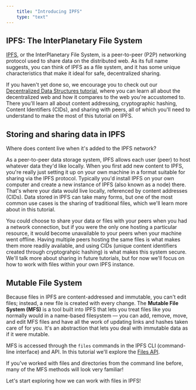 ```yaml
---
    title: "Introducing IPFS"
    type: "text"
---
```


## IPFS: The InterPlanetary File System

[IPFS](https://ipfs.io/), or the InterPlanetary File System, is a peer-to-peer (P2P) networking protocol used to share data on the distributed web. As its full name suggests, you can think of IPFS as a file system, and it has some unique characteristics that make it ideal for safe, decentralized sharing.

If you haven't yet done so, we encourage you to check out our [Decentralized Data Structures tutorial](https://proto.school/#/data-structures/), where you can learn all about the decentralized web and how it compares to the web you're accustomed to. There you'll learn all about content addressing, cryptographic hashing, Content Identifiers (CIDs), and sharing with peers, all of which you'll need to understand to make the most of this tutorial on IPFS.

## Storing and sharing data in IPFS

Where does content live when it's added to the IPFS network?

As a peer-to-peer data storage system, IPFS allows each user (peer) to host whatever data they'd like locally. When you first add new content to IPFS, you're really just setting it up on your own machine in a format suitable for sharing via the IPFS protocol. Typically you'd install IPFS on your own computer and create a new instance of IPFS (also known as a node) there. That's where your data would live locally, referenced by content addresses (CIDs). Data stored in IPFS can take many forms, but one of the most common use cases is the sharing of traditional files, which we'll learn more about in this tutorial.

You could choose to share your data or files with your peers when you had a network connection, but if you were the only one hosting a particular resource, it would become unavailable to your peers when your machine went offline. Having multiple peers hosting the same files is what makes them more readily available, and using CIDs (unique content identifiers created through cryptograhpic hashing) is what makes this system secure. We'll talk more about sharing in future tutorials, but for now we'll focus on how to work with files within your own IPFS instance.

## Mutable File System

Because files in IPFS are content-addressed and immutable, you can't edit files; instead, a new file is created with every change. The **Mutable File System (MFS)** is a tool built into IPFS that lets you treat files like you normally would in a name-based filesystem — you can add, remove, move, and edit MFS files and have all the work of updating links and hashes taken care of for you. It's an abstraction that lets you deal with immutable data as if it were mutable.

MFS is accessed through the `files` commands in the IPFS CLI (command-line interface) and API. In this tutorial we'll explore the [Files API](https://github.com/ipfs/js-ipfs/blob/master/docs/core-api/FILES.md#the-files-api-aka-mfs-the-mutable-file-system).

If you've worked with files and directories from the command line before, many of the MFS methods will look very familiar!

Let's start exploring how we can work with files in IPFS!
